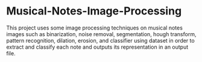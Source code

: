# Musical-Notes-Image-Processing
This project uses some image processing techniques on musical notes images such as binarization, noise removal, segmentation, hough transform, pattern recognition, dilation, erosion, and classifier using dataset in order to extract and classify each note and outputs its representation in an output file.
